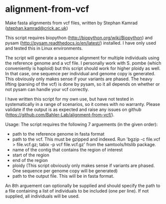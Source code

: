 # alignment-from-vcf
Make fasta alignments from vcf files, written by Stephan Kamrad (stephan.kamrad@crick.ac.uk)

This script requires biopython (http://biopython.org/wiki/Biopython) and pysam (http://pysam.readthedocs.io/en/latest/) installed. I have only used and tested this in Linux environments.

The script will generate a sequence alignment for multiple individuals using the reference genome and a vcf file.
I personally work with S. pombe (which conveniently is haploid) but this script should work for higher ploidy as well. In that case, one sequence per individual and genome copy is generated. This obviously only makes sense if your variants are phased. The heavy lifting (parsing of the vcf) is done by pysam, so it all depends on whether or not pysam can handle your vcf correctly. 

I have written this script for my own use, but have not tested in systematically in a range of scenarios, so it comes with no warranty. Please validate if the output is as expected and raise any issues on github (https://github.com/Bahler-Lab/alignment-from-vcf/).

Usage:
The script requires the following 7 arguements (in the given order):
- path to the reference genome in fasta format
- path to the vcf. This must be gzipped and indexed. Run 'bgzip -c file.vcf > file.vcf.gz; tabix -p vcf file.vcf.gz' from the samtools/htslib package.
- name of the contig that contains the region of interest
- start of the region
- end of the region
- ploidy (This script obviously only makes sense if variants are phased. One sequence per genome copy will be generated)
- path to the output file. This will be in fasta format.

An 8th arguement can optionally be supplied and should specify the path to a file containing a list of individuals to be included (one per line). If not supplied, all individuals will be used.
